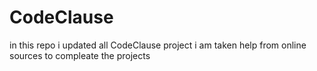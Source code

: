 # CodeClause
in this repo i updated all CodeClause project
i am taken help from online sources to compleate the projects

